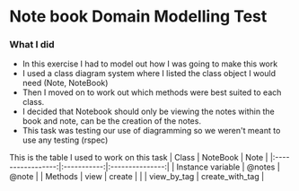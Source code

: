 # Note book Domain Modelling Test

### What I did
- In this exercise I had to model out how I was going to make this work
- I used a class diagram system where I listed the class object I would need (Note, NoteBook)
- Then I moved on to work out which methods were best suited to each class.
- I decided that Notebook should only be viewing the notes within the book and note, can be the creation of the notes.
- This task was testing our use of diagramming so we weren't meant to use any testing (rspec)

This is the table I used to work on this task
|       Class       |   NoteBook  |       Note      |
|:-----------------:|:-----------:|:---------------:|
| Instance variable | @notes      | @note           |
| Methods           | view        | create          |
|                   | view_by_tag | create_with_tag |
